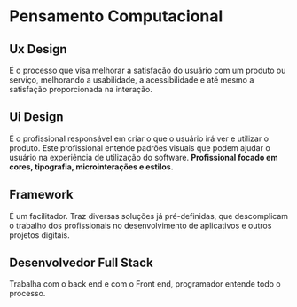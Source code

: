 # Pensamento Computacional

## Ux Design

É o processo que visa melhorar a satisfação do usuário com um produto ou serviço, melhorando a usabilidade, a acessibilidade e até mesmo a satisfação proporcionada na interação.



## Ui Design 

É o profissional responsável em criar o que o usuário irá ver e utilizar o produto. Este profissional entende padrões visuais que podem ajudar o usuário na experiência de utilização do software. **Profissional focado em cores, tipografia, microinterações e estilos.**



## Framework

É um facilitador. Traz diversas soluções já pré-definidas, que descomplicam o trabalho dos profissionais no desenvolvimento de aplicativos e outros projetos digitais. 



## Desenvolvedor Full Stack

Trabalha com o back end e com o Front end, programador entende todo o processo.



